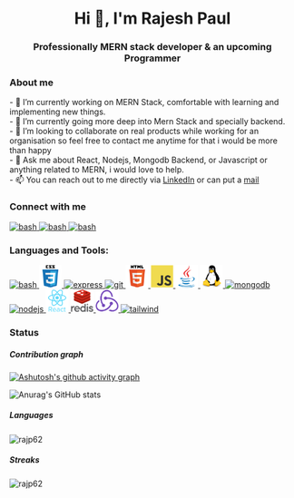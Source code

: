 <h1 align="center">Hi 👋, I'm Rajesh Paul</h1>
<h3 align="center">Professionally MERN stack developer & an upcoming Programmer</h3>

<h3>About me</h1>
- 🔭 I’m currently working on MERN Stack, comfortable with learning and implementing new things.<br>
- 🌱 I’m currently going more deep into Mern Stack and specially backend.<br>
- 👯 I’m looking to collaborate on real products while working for an organisation so feel free to contact me anytime for that i would be more than happy<br>
- 💬 Ask me about React, Nodejs, Mongodb Backend, or Javascript or anything related to MERN, i would love to help.<br>
- 📫 You can reach out to me directly via <a href="https://www.linkedin.com/in/rajesh-paul-584a4b1b0/">LinkedIn</a> or can put a <a href="mailto:Rp0399451@gmail.com">mail</a>
<br>

<h3 align="left">Connect with me </h3>
<p align="left"><a href="https://www.linkedin.com/in/rajesh-paul-584a4b1b0/" target="_blank" rel="noreferrer"> <img src="https://upload.wikimedia.org/wikipedia/commons/thumb/c/c9/Linkedin.svg/1200px-Linkedin.svg.png" alt="bash" width="31"/> </a>
  <a href="mailto:Rp0399451@gmail.com" target="_blank" rel="noreferrer"> <img src="https://cdn-icons-png.flaticon.com/512/281/281769.png" alt="bash" width="31"/> </a>
  </a>
  <a href="https://twitter.com/RajeshP40409463" target="_blank" rel="noreferrer"> <img src="https://cdn-icons-png.flaticon.com/512/124/124021.png" alt="bash" width="31" height="31"/> </a>
  </p>

  </a>


<h3 align="left">Languages and Tools:</h3>
<p align="left"> <a href="https://www.gnu.org/software/bash/" target="_blank" rel="noreferrer"> <img src="https://img.icons8.com/plasticine/100/000000/bash.png" alt="bash" width="40" height="40"/>  </a> <a href="https://www.w3schools.com/css/" target="_blank" rel="noreferrer"> <img src="https://raw.githubusercontent.com/devicons/devicon/master/icons/css3/css3-original-wordmark.svg" alt="css3" width="40" height="40"/> </a> <a href="https://expressjs.com" target="_blank" rel="noreferrer"> <img src="https://w7.pngwing.com/pngs/925/447/png-transparent-express-js-node-js-javascript-mongodb-node-js-text-trademark-logo.png" alt="express" width="40" height="40"/> </a> <a href="https://git-scm.com/" target="_blank" rel="noreferrer"> <img src="https://www.vectorlogo.zone/logos/git-scm/git-scm-icon.svg" alt="git" width="40" height="40"/> </a> <a href="https://www.w3.org/html/" target="_blank" rel="noreferrer"> <img src="https://raw.githubusercontent.com/devicons/devicon/master/icons/html5/html5-original-wordmark.svg" alt="html5" width="40" height="40"/> </a> <a href="https://developer.mozilla.org/en-US/docs/Web/JavaScript" target="_blank" rel="noreferrer"> <img src="https://raw.githubusercontent.com/devicons/devicon/master/icons/javascript/javascript-original.svg" alt="javascript" width="40" height="40"/> </a> <a href="https://www.java.com" target="_blank" rel="noreferrer"> <img src="https://raw.githubusercontent.com/devicons/devicon/master/icons/java/java-original.svg" alt="java" width="40" height="40"/> </a> <a href="https://www.linux.org/" target="_blank" rel="noreferrer"> <img src="https://raw.githubusercontent.com/devicons/devicon/master/icons/linux/linux-original.svg" alt="linux" width="40" height="40"/> </a> <a href="https://www.mongodb.com/" target="_blank" rel="noreferrer"> <img  src="https://assets-global.website-files.com/6009f6f109d51e60b911ba53/60232c7fee9f278674db9c2c_9kib-354x415-unnamed-mongodb-logo-sv-11562860723mgempnmrq3.png" alt="mongodb" width="40" height="40"/> </a> <a href="https://nodejs.org" target="_blank" rel="noreferrer"> <img src="https://www.the-guild.dev/blog-assets/nodejs-esm/nodejs_logo.png" alt="nodejs" width="40" height="40"/> </a> <a href="https://reactjs.org/" target="_blank" rel="noreferrer"> <img src="https://raw.githubusercontent.com/devicons/devicon/master/icons/react/react-original-wordmark.svg" alt="react" width="40" height="40"/> </a> <a href="https://redis.io" target="_blank" rel="noreferrer"> <img src="https://raw.githubusercontent.com/devicons/devicon/master/icons/redis/redis-original-wordmark.svg" alt="redis" width="40" height="40"/> </a> <a href="https://redux.js.org" target="_blank" rel="noreferrer"> <img src="https://raw.githubusercontent.com/devicons/devicon/master/icons/redux/redux-original.svg" alt="redux" width="40" height="40"/> </a> <a href="https://tailwindcss.com/" target="_blank" rel="noreferrer"> <img src="https://www.vectorlogo.zone/logos/tailwindcss/tailwindcss-icon.svg" alt="tailwind" width="40" height="40"/> </a> </p>


<h3>Status</h3>

<h5>Contribution graph</h5>

[![Ashutosh's github activity graph](https://activity-graph.herokuapp.com/graph?username=RajP62&theme=react-dark)](https://github.com/RajP62/github-readme-activity-graph)


![Anurag's GitHub stats](https://github-readme-stats.vercel.app/api?username=rajp62&show_icons=true&theme=radical)

<h5>Languages</h5>

<p><img align="center" src="https://github-readme-stats.vercel.app/api/top-langs?username=rajp62&show_icons=true&locale=en&layout=compact&hide=css" alt="rajp62" /></p>

<h5>Streaks</h5>
<p><img align="center" src="https://github-readme-streak-stats.herokuapp.com/?user=rajp62&" alt="rajp62" /></p>
